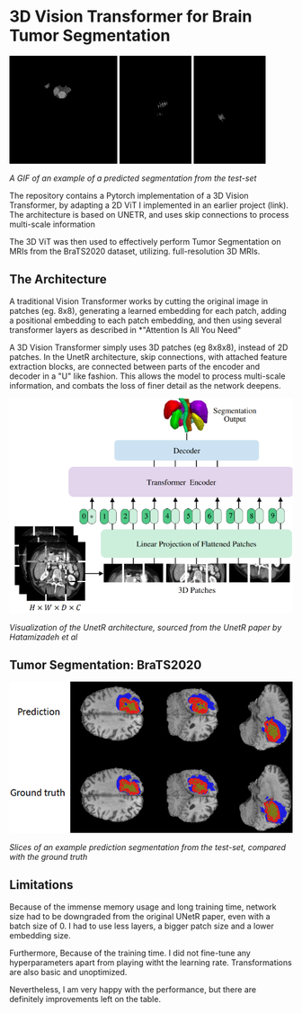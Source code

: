 # 3D Vision Transformer for Brain Tumor Segmentation
<p float="left">
    <img src="images/1.gif" />
    <img src="images/2.gif"/> 
    <img src="images/3.gif"/>
</p

*A GIF of an example of a predicted segmentation from the test-set*

The repository contains a Pytorch implementation of a 3D Vision Transformer, by adapting a 2D ViT I implemented in an earlier project (link). The architecture is based on UNETR, and uses skip connections to process multi-scale information

The 3D ViT was then used to effectively perform Tumor Segmentation on MRIs from the BraTS2020 dataset, utilizing. full-resolution 3D MRIs.

## The Architecture
A traditional Vision Transformer works by cutting the original image in patches (eg. 8x8), generating a learned embedding for each patch, adding a positional embedding to each patch embedding, and then using several transformer layers as described in *"Attention Is All You Need"

A 3D Vision Transformer simply uses 3D patches (eg 8x8x8), instead of 2D patches. In the UnetR architecture, skip connections, with attached feature extraction blocks, are connected between parts of the encoder and decoder in a "U" like fashion. This allows the model to process multi-scale information, and combats the loss of finer detail as the network deepens.

![alt text](images/image.png)

*Visualization of the UnetR architecture, sourced from the UnetR paper by Hatamizadeh et al*

## Tumor Segmentation: BraTS2020
![alt text](images/val.png)

*Slices of an example prediction segmentation from the test-set, compared with the ground truth*

## Limitations
Because of the immense memory usage and long training time, network size had to be downgraded from the original UNetR paper, even with a batch size of 0. I had to use less layers, a bigger patch size and a lower embedding size.

Furthermore, Because of the training time. I did not fine-tune any hyperparameters apart from playing witht the learning rate. Transformations are also basic and unoptimized.

Nevertheless, I am very happy with the performance, but there are definitely improvements left on the table.
